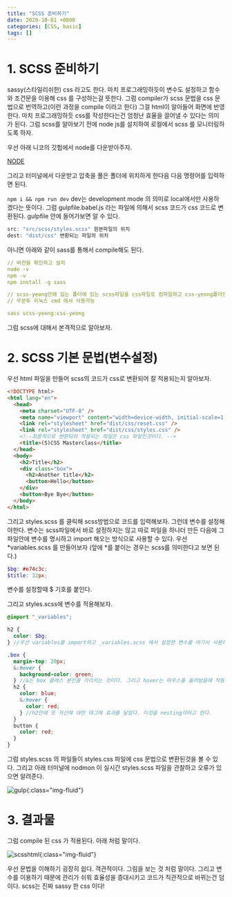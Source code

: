 ```yaml
---
title: "SCSS 준비하기"
date: 2020-10-01 +0800
categories: [CSS, basic]
tags: []
---
```


# 1. SCSS 준비하기

sassy(스타일리쉬한) css 라고도 한다. 마치 프로그래밍하듯이 변수도 설정하고 함수와 조건문을 이용해 css 를 구성하는걸 뜻한다. 그럼 compiler가 scss 문법을 css 문법으로 번역하고(이런 과정을 compile 이라고 한다) 그걸 html이 알아들어 화면에 반영한다. 마치 프로그래밍하듯 css를 작성한다는건 엄청난 효율을 끌어낼 수 있다는 의미가 된다. 그럼 scss를 알아보기 전에 node js를 설치하여 로컬에서 scss 를 모니터링하도록 하자.

우선 아래 니코의 깃헙에서 node를 다운받아주자.

[NODE](https://github.com/nomadcoders/scss-masterclass)

그리고 터미널에서 다운받고 압축을 풀은 폴더에 위치하게 한다음 다음 명령어를 입력하면 된다.

`npm i && npm run dev` dev는 development mode 의 의미로 local에서만 사용하겠다는 뜻이다. 그럼 gulpfile.babel.js 라는 파일에 의해서 scss 코드가 css 코드로 변환된다. gulpfile 안에 들어가보면 알 수 있다.

```javascript
src: "src/scss/styles.scss" 원본파일의 위치
dest: "dist/css" 변환되는 파일의 위치
```

아니면 아래와 같이 sass를 통해서 compile해도 된다.

```yaml
// 버전을 확인하고 설치
node -v
npm -v
npm install -g sass

// scss-yeong안에 있는 폴더에 있는 scss파일을 css파일로 컴파일하고 css-yeong폴더안에 보관.
// 우분투 리눅스 cmd 에서 사용가능

sass scss-yeong:css-yeong
```

그럼 scss에 대해서 본격적으로 알아보자.

# 2. SCSS 기본 문법(변수설정)

우선 html 파일을 만들어 scss의 코드가 css로 변환되어 잘 적용되는지 알아보자.

```html
<!DOCTYPE html>
<html lang="en">
  <head>
    <meta charset="UTF-8" />
    <meta name="viewport" content="width=device-width, initial-scale=1.0" />
    <link rel="stylesheet" href="dist/css/reset.css" />
    <link rel="stylesheet" href="dist/css/styles.css" />
    <!--최종적으로 변환되어 적용되는 파일은 css 파일인것이다. -->
    <title>(S)CSS Masterclass</title>
  </head>
  <body>
    <h2>Title</h2>
    <div class="box">
      <h2>Another title</h2>
      <button>Hello</button>
    </div>
    <button>Bye Bye</button>
  </body>
</html>
```

그리고 styles.scss 를 클릭해 scss방법으로 코드를 입력해보자. 그런데 변수를 설정해야한다. 변수는 scss파일에서 바로 설정하지는 않고 따로 파일을 하나더 만든 다음에 그 파일안에 변수를 명시하고 import 해오는 방식으로 사용할 수 있다. 우선 *variables.scss 를 만들어보자 (앞에 *를 붙이는 경우는 scss를 의미한다고 보면 된다.)

```scss
$bg: #e74c3c;
$title: 32px;
```

변수를 설정할때 $ 기호를 붙인다.

그리고 styles.scss에 변수를 적용해보자.

```scss
@import "_variables";

h2 {
  color: $bg;
} //우선 variables를 import하고 _variables.scss 에서 설정한 변수를 여기서 사용하였다.

.box {
  margin-top: 20px;
  &:hover {
    background-color: green;
  } //&는 box 클래스 본인을 가리키는 것이다. 그리고 hover는 마우스를 올려놨을때 작동되게 한다.
  h2 {
    color: blue;
    &:hover {
      color: red;
    } //h2안에 또 자신에 대한 태그에 효과를 달았다. 이것을 nesting이라고 한다.
  }
  button {
    color: red;
  }
}
```

그럼 styles.scss 의 파일들이 styles.css 파일에 css 문법으로 변환된것을 볼 수 있다. 그리고 아래 터미널에 nodmon 이 실시간 styles.scss 파일을 관찰하고 오류가 있으면 알려준다.

![gulp](https://yeonghunko.github.io/assets/img/css/gulp.png){:class="img-fluid"}

# 3. 결과물

그럼 compile 된 css 가 적용된다. 아래 처럼 말이다.

![scsshtml](https://yeonghunko.github.io/assets/img/css/scsshtml.png){:class="img-fluid"}

우선 문법을 이해하기 굉장히 쉽다. 객관적이다. 그림을 보는 것 처럼 말이다. 그리고 변수를 이용하기 때문에 관리가 쉬워 효율성을 증대시키고 코드가 직관적으로 바뀌는건 덤이다. scss는 진짜 sassy 한 css 이다!

